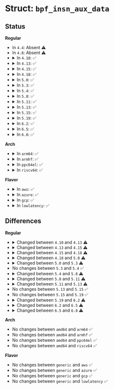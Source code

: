 # Struct: <code>bpf_insn_aux_data</code>

## Status
<b>Regular</b>
<ul>
<li>
In <code>4.4</code>: Absent ⚠️
</li>
<li>
In <code>4.8</code>: Absent ⚠️
</li>
<li>
<details>
<summary>In <code>4.10</code>: ✅</summary>

```c
struct bpf_insn_aux_data {
    enum bpf_reg_type ptr_type;
};
```
</details>
</li>
<li>
<details>
<summary>In <code>4.13</code>: ✅</summary>

```c
struct bpf_insn_aux_data {
    enum bpf_reg_type ptr_type;
    struct bpf_map *map_ptr;
    int ctx_field_size;
    int converted_op_size;
};
```
</details>
</li>
<li>
<details>
<summary>In <code>4.15</code>: ✅</summary>

```c
struct bpf_insn_aux_data {
    enum bpf_reg_type ptr_type;
    struct bpf_map *map_ptr;
    int ctx_field_size;
    bool seen;
};
```
</details>
</li>
<li>
<details>
<summary>In <code>4.18</code>: ✅</summary>

```c
struct bpf_insn_aux_data {
    enum bpf_reg_type ptr_type;
    long unsigned int map_state;
    s32 call_imm;
    int ctx_field_size;
    int sanitize_stack_off;
    bool seen;
};
```
</details>
</li>
<li>
<details>
<summary>In <code>5.0</code>: ✅</summary>

```c
struct bpf_insn_aux_data {
    enum bpf_reg_type ptr_type;
    long unsigned int map_state;
    s32 call_imm;
    u32 alu_limit;
    int ctx_field_size;
    int sanitize_stack_off;
    bool seen;
    u8 alu_state;
};
```
</details>
</li>
<li>
<details>
<summary>In <code>5.3</code>: ✅</summary>

```c
struct bpf_insn_aux_data {
    enum bpf_reg_type ptr_type;
    long unsigned int map_state;
    s32 call_imm;
    u32 alu_limit;
    u32 map_index;
    u32 map_off;
    int ctx_field_size;
    int sanitize_stack_off;
    bool seen;
    bool zext_dst;
    u8 alu_state;
    bool prune_point;
    unsigned int orig_idx;
};
```
</details>
</li>
<li>
<details>
<summary>In <code>5.4</code>: ✅</summary>

```c
struct bpf_insn_aux_data {
    enum bpf_reg_type ptr_type;
    long unsigned int map_state;
    s32 call_imm;
    u32 alu_limit;
    u32 map_index;
    u32 map_off;
    int ctx_field_size;
    int sanitize_stack_off;
    bool seen;
    bool zext_dst;
    u8 alu_state;
    bool prune_point;
    unsigned int orig_idx;
};
```
</details>
</li>
<li>
<details>
<summary>In <code>5.8</code>: ✅</summary>

```c
struct bpf_insn_aux_data {
    enum bpf_reg_type ptr_type;
    long unsigned int map_ptr_state;
    s32 call_imm;
    u32 alu_limit;
    u32 map_index;
    u32 map_off;
    u64 map_key_state;
    int ctx_field_size;
    int sanitize_stack_off;
    u32 seen;
    bool zext_dst;
    u8 alu_state;
    unsigned int orig_idx;
    bool prune_point;
};
```
</details>
</li>
<li>
<details>
<summary>In <code>5.11</code>: ✅</summary>

```c
struct bpf_insn_aux_data {
    enum bpf_reg_type ptr_type;
    long unsigned int map_ptr_state;
    s32 call_imm;
    u32 alu_limit;
    u32 map_index;
    u32 map_off;
    struct (anon) btf_var;
    u64 map_key_state;
    int ctx_field_size;
    int sanitize_stack_off;
    u32 seen;
    bool zext_dst;
    u8 alu_state;
    unsigned int orig_idx;
    bool prune_point;
};
```
</details>
</li>
<li>
<details>
<summary>In <code>5.13</code>: ✅</summary>

```c
struct bpf_insn_aux_data {
    enum bpf_reg_type ptr_type;
    long unsigned int map_ptr_state;
    s32 call_imm;
    u32 alu_limit;
    u32 map_index;
    u32 map_off;
    struct (anon) btf_var;
    u64 map_key_state;
    int ctx_field_size;
    u32 seen;
    bool sanitize_stack_spill;
    bool zext_dst;
    u8 alu_state;
    unsigned int orig_idx;
    bool prune_point;
};
```
</details>
</li>
<li>
<details>
<summary>In <code>5.15</code>: ✅</summary>

```c
struct bpf_insn_aux_data {
    enum bpf_reg_type ptr_type;
    long unsigned int map_ptr_state;
    s32 call_imm;
    u32 alu_limit;
    u32 map_index;
    u32 map_off;
    struct (anon) btf_var;
    u64 map_key_state;
    int ctx_field_size;
    u32 seen;
    bool sanitize_stack_spill;
    bool zext_dst;
    u8 alu_state;
    unsigned int orig_idx;
    bool prune_point;
};
```
</details>
</li>
<li>
<details>
<summary>In <code>5.19</code>: ✅</summary>

```c
struct bpf_insn_aux_data {
    enum bpf_reg_type ptr_type;
    long unsigned int map_ptr_state;
    s32 call_imm;
    u32 alu_limit;
    u32 map_index;
    u32 map_off;
    struct (anon) btf_var;
    u64 map_key_state;
    int ctx_field_size;
    u32 seen;
    bool sanitize_stack_spill;
    bool zext_dst;
    u8 alu_state;
    unsigned int orig_idx;
    bool prune_point;
};
```
</details>
</li>
<li>
<details>
<summary>In <code>6.2</code>: ✅</summary>

```c
struct bpf_insn_aux_data {
    enum bpf_reg_type ptr_type;
    long unsigned int map_ptr_state;
    s32 call_imm;
    u32 alu_limit;
    u32 map_index;
    u32 map_off;
    struct (anon) btf_var;
    struct bpf_loop_inline_state loop_inline_state;
    u64 obj_new_size;
    struct btf_struct_meta *kptr_struct_meta;
    u64 map_key_state;
    int ctx_field_size;
    u32 seen;
    bool sanitize_stack_spill;
    bool zext_dst;
    bool storage_get_func_atomic;
    u8 alu_state;
    unsigned int orig_idx;
    bool prune_point;
    bool jmp_point;
};
```
</details>
</li>
<li>
<details>
<summary>In <code>6.5</code>: ✅</summary>

```c
struct bpf_insn_aux_data {
    enum bpf_reg_type ptr_type;
    long unsigned int map_ptr_state;
    s32 call_imm;
    u32 alu_limit;
    u32 map_index;
    u32 map_off;
    struct (anon) btf_var;
    struct bpf_loop_inline_state loop_inline_state;
    u64 obj_new_size;
    u64 insert_off;
    struct btf_struct_meta *kptr_struct_meta;
    u64 map_key_state;
    int ctx_field_size;
    u32 seen;
    bool sanitize_stack_spill;
    bool zext_dst;
    bool storage_get_func_atomic;
    bool is_iter_next;
    u8 alu_state;
    unsigned int orig_idx;
    bool jmp_point;
    bool prune_point;
    bool force_checkpoint;
};
```
</details>
</li>
<li>
<details>
<summary>In <code>6.8</code>: ✅</summary>

```c
struct bpf_insn_aux_data {
    enum bpf_reg_type ptr_type;
    long unsigned int map_ptr_state;
    s32 call_imm;
    u32 alu_limit;
    u32 map_index;
    u32 map_off;
    struct (anon) btf_var;
    struct bpf_loop_inline_state loop_inline_state;
    u64 obj_new_size;
    u64 insert_off;
    struct btf_struct_meta *kptr_struct_meta;
    u64 map_key_state;
    int ctx_field_size;
    u32 seen;
    bool sanitize_stack_spill;
    bool zext_dst;
    bool storage_get_func_atomic;
    bool is_iter_next;
    bool call_with_percpu_alloc_ptr;
    u8 alu_state;
    unsigned int orig_idx;
    bool jmp_point;
    bool prune_point;
    bool force_checkpoint;
    bool calls_callback;
};
```
</details>
</li>
</ul>
<b>Arch</b>
<ul>
<li>
<details>
<summary>In <code>arm64</code>: ✅</summary>

```c
struct bpf_insn_aux_data {
    enum bpf_reg_type ptr_type;
    long unsigned int map_state;
    s32 call_imm;
    u32 alu_limit;
    u32 map_index;
    u32 map_off;
    int ctx_field_size;
    int sanitize_stack_off;
    bool seen;
    bool zext_dst;
    u8 alu_state;
    bool prune_point;
    unsigned int orig_idx;
};
```
</details>
</li>
<li>
<details>
<summary>In <code>armhf</code>: ✅</summary>

```c
struct bpf_insn_aux_data {
    enum bpf_reg_type ptr_type;
    long unsigned int map_state;
    s32 call_imm;
    u32 alu_limit;
    u32 map_index;
    u32 map_off;
    int ctx_field_size;
    int sanitize_stack_off;
    bool seen;
    bool zext_dst;
    u8 alu_state;
    bool prune_point;
    unsigned int orig_idx;
};
```
</details>
</li>
<li>
<details>
<summary>In <code>ppc64el</code>: ✅</summary>

```c
struct bpf_insn_aux_data {
    enum bpf_reg_type ptr_type;
    long unsigned int map_state;
    s32 call_imm;
    u32 alu_limit;
    u32 map_index;
    u32 map_off;
    int ctx_field_size;
    int sanitize_stack_off;
    bool seen;
    bool zext_dst;
    u8 alu_state;
    bool prune_point;
    unsigned int orig_idx;
};
```
</details>
</li>
<li>
<details>
<summary>In <code>riscv64</code>: ✅</summary>

```c
struct bpf_insn_aux_data {
    enum bpf_reg_type ptr_type;
    long unsigned int map_state;
    s32 call_imm;
    u32 alu_limit;
    u32 map_index;
    u32 map_off;
    int ctx_field_size;
    int sanitize_stack_off;
    bool seen;
    bool zext_dst;
    u8 alu_state;
    bool prune_point;
    unsigned int orig_idx;
};
```
</details>
</li>
</ul>
<b>Flavor</b>
<ul>
<li>
<details>
<summary>In <code>aws</code>: ✅</summary>

```c
struct bpf_insn_aux_data {
    enum bpf_reg_type ptr_type;
    long unsigned int map_state;
    s32 call_imm;
    u32 alu_limit;
    u32 map_index;
    u32 map_off;
    int ctx_field_size;
    int sanitize_stack_off;
    bool seen;
    bool zext_dst;
    u8 alu_state;
    bool prune_point;
    unsigned int orig_idx;
};
```
</details>
</li>
<li>
<details>
<summary>In <code>azure</code>: ✅</summary>

```c
struct bpf_insn_aux_data {
    enum bpf_reg_type ptr_type;
    long unsigned int map_state;
    s32 call_imm;
    u32 alu_limit;
    u32 map_index;
    u32 map_off;
    int ctx_field_size;
    int sanitize_stack_off;
    bool seen;
    bool zext_dst;
    u8 alu_state;
    bool prune_point;
    unsigned int orig_idx;
};
```
</details>
</li>
<li>
<details>
<summary>In <code>gcp</code>: ✅</summary>

```c
struct bpf_insn_aux_data {
    enum bpf_reg_type ptr_type;
    long unsigned int map_state;
    s32 call_imm;
    u32 alu_limit;
    u32 map_index;
    u32 map_off;
    int ctx_field_size;
    int sanitize_stack_off;
    bool seen;
    bool zext_dst;
    u8 alu_state;
    bool prune_point;
    unsigned int orig_idx;
};
```
</details>
</li>
<li>
<details>
<summary>In <code>lowlatency</code>: ✅</summary>

```c
struct bpf_insn_aux_data {
    enum bpf_reg_type ptr_type;
    long unsigned int map_state;
    s32 call_imm;
    u32 alu_limit;
    u32 map_index;
    u32 map_off;
    int ctx_field_size;
    int sanitize_stack_off;
    bool seen;
    bool zext_dst;
    u8 alu_state;
    bool prune_point;
    unsigned int orig_idx;
};
```
</details>
</li>
</ul>

## Differences
<b>Regular</b>
<ul>
<li>
<details>
<summary>Changed between <code>4.10</code> and <code>4.13</code> ⚠️</summary>
<ul>
<li>
<b>Field added. </b>
<code>struct bpf_map *map_ptr</code>
</li>
<li>
<b>Field added. </b>
<code>int ctx_field_size</code>
</li>
<li>
<b>Field added. </b>
<code>int converted_op_size</code>
</li>
</ul>
</details>
</li>
<li>
<details>
<summary>Changed between <code>4.13</code> and <code>4.15</code> ⚠️</summary>
<ul>
<li>
<b>Field added. </b>
<code>bool seen</code>
</li>
<li>
<b>Field removed. </b>
<code>int converted_op_size</code>
</li>
</ul>
</details>
</li>
<li>
<details>
<summary>Changed between <code>4.15</code> and <code>4.18</code> ⚠️</summary>
<ul>
<li>
<b>Field added. </b>
<code>long unsigned int map_state</code>
</li>
<li>
<b>Field added. </b>
<code>s32 call_imm</code>
</li>
<li>
<b>Field added. </b>
<code>int sanitize_stack_off</code>
</li>
<li>
<b>Field removed. </b>
<code>struct bpf_map *map_ptr</code>
</li>
</ul>
</details>
</li>
<li>
<details>
<summary>Changed between <code>4.18</code> and <code>5.0</code> ⚠️</summary>
<ul>
<li>
<b>Field added. </b>
<code>u32 alu_limit</code>
</li>
<li>
<b>Field added. </b>
<code>u8 alu_state</code>
</li>
</ul>
</details>
</li>
<li>
<details>
<summary>Changed between <code>5.0</code> and <code>5.3</code> ⚠️</summary>
<ul>
<li>
<b>Field added. </b>
<code>u32 map_index</code>
</li>
<li>
<b>Field added. </b>
<code>u32 map_off</code>
</li>
<li>
<b>Field added. </b>
<code>bool zext_dst</code>
</li>
<li>
<b>Field added. </b>
<code>bool prune_point</code>
</li>
<li>
<b>Field added. </b>
<code>unsigned int orig_idx</code>
</li>
</ul>
</details>
</li>
<li>
No changes between <code>5.3</code> and <code>5.4</code> ✅
</li>
<li>
<details>
<summary>Changed between <code>5.4</code> and <code>5.8</code> ⚠️</summary>
<ul>
<li>
<b>Field added. </b>
<code>long unsigned int map_ptr_state</code>
</li>
<li>
<b>Field added. </b>
<code>u64 map_key_state</code>
</li>
<li>
<b>Field removed. </b>
<code>long unsigned int map_state</code>
</li>
<li>
<b>Field type changed. </b>
<code>bool seen</code> ➡️ <code>u32 seen</code>
</li>
</ul>
</details>
</li>
<li>
<details>
<summary>Changed between <code>5.8</code> and <code>5.11</code> ⚠️</summary>
<ul>
<li>
<b>Field added. </b>
<code>struct (anon) btf_var</code>
</li>
</ul>
</details>
</li>
<li>
<details>
<summary>Changed between <code>5.11</code> and <code>5.13</code> ⚠️</summary>
<ul>
<li>
<b>Field added. </b>
<code>bool sanitize_stack_spill</code>
</li>
<li>
<b>Field removed. </b>
<code>int sanitize_stack_off</code>
</li>
</ul>
</details>
</li>
<li>
No changes between <code>5.13</code> and <code>5.15</code> ✅
</li>
<li>
No changes between <code>5.15</code> and <code>5.19</code> ✅
</li>
<li>
<details>
<summary>Changed between <code>5.19</code> and <code>6.2</code> ⚠️</summary>
<ul>
<li>
<b>Field added. </b>
<code>struct bpf_loop_inline_state loop_inline_state</code>
</li>
<li>
<b>Field added. </b>
<code>u64 obj_new_size</code>
</li>
<li>
<b>Field added. </b>
<code>struct btf_struct_meta *kptr_struct_meta</code>
</li>
<li>
<b>Field added. </b>
<code>bool storage_get_func_atomic</code>
</li>
<li>
<b>Field added. </b>
<code>bool jmp_point</code>
</li>
</ul>
</details>
</li>
<li>
<details>
<summary>Changed between <code>6.2</code> and <code>6.5</code> ⚠️</summary>
<ul>
<li>
<b>Field added. </b>
<code>u64 insert_off</code>
</li>
<li>
<b>Field added. </b>
<code>bool is_iter_next</code>
</li>
<li>
<b>Field added. </b>
<code>bool force_checkpoint</code>
</li>
</ul>
</details>
</li>
<li>
<details>
<summary>Changed between <code>6.5</code> and <code>6.8</code> ⚠️</summary>
<ul>
<li>
<b>Field added. </b>
<code>bool call_with_percpu_alloc_ptr</code>
</li>
<li>
<b>Field added. </b>
<code>bool calls_callback</code>
</li>
</ul>
</details>
</li>
</ul>
<b>Arch</b>
<ul>
<li>
No changes between <code>amd64</code> and <code>arm64</code> ✅
</li>
<li>
No changes between <code>amd64</code> and <code>armhf</code> ✅
</li>
<li>
No changes between <code>amd64</code> and <code>ppc64el</code> ✅
</li>
<li>
No changes between <code>amd64</code> and <code>riscv64</code> ✅
</li>
</ul>
<b>Flavor</b>
<ul>
<li>
No changes between <code>generic</code> and <code>aws</code> ✅
</li>
<li>
No changes between <code>generic</code> and <code>azure</code> ✅
</li>
<li>
No changes between <code>generic</code> and <code>gcp</code> ✅
</li>
<li>
No changes between <code>generic</code> and <code>lowlatency</code> ✅
</li>
</ul>
